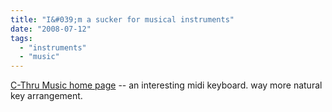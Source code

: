 ```yaml
---
title: "I&#039;m a sucker for musical instruments"
date: "2008-07-12"
tags: 
  - "instruments"
  - "music"
---
```


[C-Thru Music home page](http://www.c-thru-music.com/cgi/) -- an interesting midi keyboard. way more natural key arrangement.
